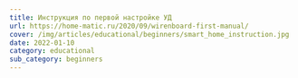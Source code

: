 ```yaml
---
title: Инструкция по первой настройке УД
url: https://home-matic.ru/2020/09/wirenboard-first-manual/
cover: /img/articles/educational/beginners/smart_home_instruction.jpg
date: 2022-01-10
category: educational
sub_category: beginners
---
```

